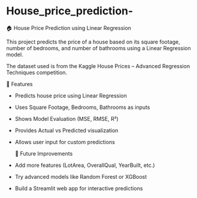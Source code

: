 # House_price_prediction-
🏠 House Price Prediction using Linear Regression

This project predicts the price of a house based on its square footage, number of bedrooms, and number of bathrooms using a Linear Regression model.

The dataset used is from the Kaggle House Prices – Advanced Regression Techniques competition.

📌 Features


* Predicts house price using Linear Regression

* Uses Square Footage, Bedrooms, Bathrooms as inputs

* Shows Model Evaluation (MSE, RMSE, R²)

* Provides Actual vs Predicted visualization

* Allows user input for custom predictions

  🚀 Future Improvements

* Add more features (LotArea, OverallQual, YearBuilt, etc.)

* Try advanced models like Random Forest or XGBoost

* Build a Streamlit web app for interactive predictions

